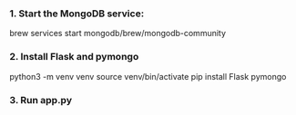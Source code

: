 <h3>1. Start the MongoDB service:</h3>
brew services start mongodb/brew/mongodb-community
<h3>2. Install Flask and pymongo</h3>
python3 -m venv venv
source venv/bin/activate
pip install Flask pymongo
<h3>3. Run app.py</h3>
